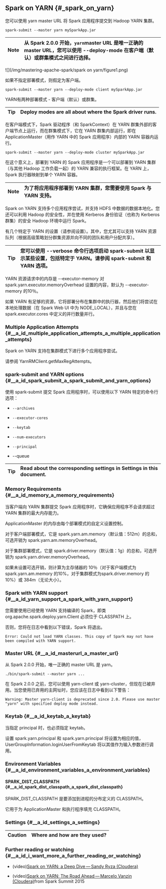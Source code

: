 ## Spark on YARN {#_spark_on_yarn}

您可以使用 yarn master URL 将 Spark 应用程序提交到 Hadoop YARN 集群。

```
spark-submit --master yarn mySparkApp.jar
```

| Note | 从 Spark 2.0.0 开始，`yarn`master URL 是唯一正确的 master URL，您可以使用 --deploy-mode 在客户端（默认）或群集模式之间进行选择。 |
| :---: | :--- |


![](/img/mastering-apache-spark/spark on yarn/figure1.png)

如果不指定部署模式，则假定为客户端。

```
spark-submit --master yarn --deploy-mode client mySparkApp.jar
```

YARN有两种部署模式 - 客户端（默认）或群集。

| Tip | Deploy modes are all about where the Spark driver runs. |
| :---: | :--- |


在客户端模式下，Spark 驱动程序（和 SparkContext）在 YARN 群集外部的客户端节点上运行，而在群集模式下，它在 YARN 群集内部运行，即在 ApplicationMaster（用作 YARN 中的 Spark 应用程序）内部的 YARN 容器内运行。

```
spark-submit --master yarn --deploy-mode cluster mySparkApp.jar
```

在这个意义上，部署到 YARN 的 Spark 应用程序是一个可以部署到 YARN 集群（与其他 Hadoop 工作负载一起）的 YARN 兼容的执行框架。在 YARN 上，Spark 执行器映射到单个 YARN 容器。

| Note | 为了将应用程序部署到 YARN 集群，您需要使用 Spark 与 YARN 支持。 |
| :---: | :--- |


Spark on YARN 支持多个应用程序尝试，并支持 HDFS 中数据的数据本地化。您还可以利用 Hadoop 的安全性，并在使用 Kerberos 身份验证（也称为 Kerberos 群集）的安全 Hadoop 环境中运行 Spark。

有几个特定于 YARN 的设置（请参阅设置）。其中，您尤其可以支持 YARN 资源队列（根据高级策略划分群集资源并向不同的团队和用户分配共享）。

| Tip | 您可以使用 --verbose 命令行选项启动 spark-submit 以显示某些设置，包括特定于 YARN。请参阅 spark-submit 和 YARN 选项。 |
| :---: | :--- |


YARN 资源请求中的内存是 --executor-memory 对 spark.yarn.executor.memoryOverhead 设置的内容，默认为 --executor-memory 的10％。

如果 YARN 有足够的资源，它将部署分布在集群中的执行器，然后他们将尝试在本地处理数据（在 Spark Web UI 中为 NODE\_LOCAL），并且与您在 spark.executor.cores 中定义的并行数量并行。

### Multiple Application Attempts {#__a_id_multiple_application_attempts_a_multiple_application_attempts}

Spark on YARN 支持在集群模式下进行多个应用程序尝试。

请参阅 YarnRMClient.getMaxRegAttempts。

### spark-submit and YARN options {#__a_id_spark_submit_a_spark_submit_and_yarn_options}

使用 spark-submit 提交 Spark 应用程序时，可以使用以下 YARN 特定的命令行选项：

* `--archives`

* `--executor-cores`

* `--keytab`

* `--num-executors`

* `--principal`

* --queue

| Tip | Read about the corresponding settings in Settings in this document. |
| :---: | :--- |


### Memory Requirements {#__a_id_memory_a_memory_requirements}

当客户端向 YARN 集群提交 Spark 应用程序时，它确保应用程序不会请求超过 YARN 集群的最大内存能力。

ApplicationMaster 的内存由每个部署模式的自定义设置控制。

对于客户端部署模式，它是 spark.yarn.am.memory（默认值：512m）的总和，可选开销为 spark.yarn.am.memoryOverhead。

对于集群部署模式，它是 spark.driver.memory（默认值：1g）的总和，可选开销为 spark.yarn.driver.memoryOverhead。

如果未设置可选开销，则计算为主存储器的 10％（对于客户端模式为 spark.yarn.am.memory 的10%，对于集群模式为spark.driver.memory 的 10%）或 384m（无论大小）。

### Spark with YARN support {#__a_id_yarn_support_a_spark_with_yarn_support}

您需要使用已经使用 YARN 支持编译的 Spark，即类 org.apache.spark.deploy.yarn.Client 必须位于 CLASSPATH 上。

否则，您将在日志中看到以下错误，Spark 将退出。

```
Error: Could not load YARN classes. This copy of Spark may not have been compiled with YARN support.
```

### Master URL {#__a_id_masterurl_a_master_url}

从 Spark 2.0.0 开始，唯一正确的 master URL 是 yarn。

```
./bin/spark-submit --master yarn ...
```

在 Spark 2.0.0 之前，您可以使用 yarn-client 或 yarn-cluster，但现在已被弃用。当您使用已弃用的主网址时，您应该在日志中看到以下警告：

```
Warning: Master yarn-client is deprecated since 2.0. Please use master "yarn" with specified deploy mode instead.
```

### Keytab {#__a_id_keytab_a_keytab}

当指定 principal 时，也必须指定 keytab。

设置 spark.yarn.principal 和 spark.yarn.principal 将设置为相应的值，UserGroupInformation.loginUserFromKeytab 将以其值作为输入参数进行调用。

### Environment Variables {#__a_id_environment_variables_a_environment_variables}

#### SPARK\_DIST\_CLASSPATH {#__a_id_spark_dist_classpath_a_spark_dist_classpath}

SPARK\_DIST\_CLASSPATH 是要添加到进程的分布定义的 CLASSPATH。

它用于为 ApplicationMaster 和执行程序填充 CLASSPATH。

### Settings {#__a_id_settings_a_settings}

| Caution | Where and how are they used? |
| :--- | :--- |


### Further reading or watching {#__a_id_i_want_more_a_further_reading_or_watching}

* \(video\)[Spark on YARN: a Deep Dive — Sandy Ryza \(Cloudera\)](https://youtu.be/N6pJhxCPe-Y)

* \(video\)[Spark on YARN: The Road Ahead — Marcelo Vanzin \(Cloudera\)](https://youtu.be/sritCTJWQes)from Spark Summit 2015





